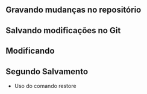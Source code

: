 ## Gravando mudanças no repositório

## Salvando modificações no Git

## Modificando

## Segundo Salvamento

* Uso do comando restore